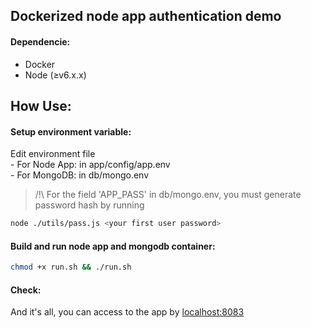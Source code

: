 ## Dockerized node app authentication demo
  
#### Dependencie:
- Docker
- Node (≥v6.x.x)
  
## How Use:
  
#### Setup environment variable:
Edit environment file  
    - For Node App: in app/config/app.env  
    - For MongoDB: in db/mongo.env  
  
> /!\ For the field 'APP_PASS' in db/mongo.env, you must generate password hash by running
```sh
node ./utils/pass.js <your first user password>
```
  
#### Build and run node app and mongodb container:
```sh
chmod +x run.sh && ./run.sh
```  
  
#### Check:
And it's all, you can access to the app by [localhost:8083](http://localhost:8083)  
  